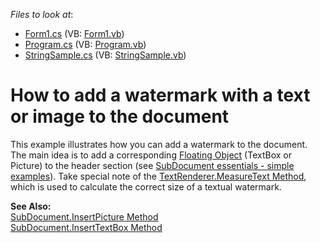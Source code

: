 <!-- default file list -->
*Files to look at*:

* [Form1.cs](./CS/Form1.cs) (VB: [Form1.vb](./VB/Form1.vb))
* [Program.cs](./CS/Program.cs) (VB: [Program.vb](./VB/Program.vb))
* [StringSample.cs](./CS/StringSample.cs) (VB: [StringSample.vb](./VB/StringSample.vb))
<!-- default file list end -->
# How to add a watermark with a text or image to the document


<p>This example illustrates how you can add a watermark to the document. The main idea is to add a corresponding <a href="http://documentation.devexpress.com/#WindowsForms/CustomDocument10941"><u>Floating Object</u></a> (TextBox or Picture) to the header section (see <a href="https://www.devexpress.com/Support/Center/p/E2265">SubDocument essentials - simple examples</a>). Take special note of the <a href="http://msdn.microsoft.com/en-us/library/y4xdbe66.aspx"><u>TextRenderer.MeasureText Method</u></a>, which is used to calculate the correct size of a textual watermark.</p><p><strong>See Also:</strong><br />
<a href="http://documentation.devexpress.com/#CoreLibraries/DevExpressXtraRichEditAPINativeSubDocument_InsertPicturetopic992"><u>SubDocument.InsertPicture Method</u></a><br />
<a href="http://documentation.devexpress.com/#CoreLibraries/DevExpressXtraRichEditAPINativeSubDocument_InsertTextBoxtopic"><u>SubDocument.InsertTextBox Method</u></a></p>

<br/>


